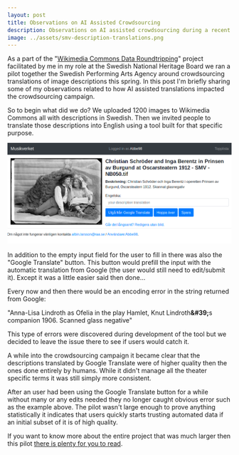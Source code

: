 ```yaml
---
layout: post
title: Observations on AI Assisted Crowdsourcing
description: Observations on AI assisted crowdsourcing during a recent project together with museums in Sweden.
image: ../assets/smv-description-translations.png
---
```

As a part of the "[Wikimedia Commons Data Roundtripping](https://meta.wikimedia.org/wiki/Wikimedia_Commons_Data_Roundtripping)" project facilitated by me in my role at the Swedish National Heritage Board we ran a pilot together the Swedish Performing Arts Agency around crowdsourcing translations of image descriptions this spring. In this post I'm briefly sharing some of my observations related to how AI assisted translations impacted the crowdsourcing campaign.

So to begin what did we do? We uploaded 1200 images to Wikimedia Commons all with descriptions in Swedish. Then we invited people to translate those descriptions into English using a tool built for that specific purpose.

![screenshot of the user interface made for the crowdsourcing campaign](../assets/smv-description-translations.png)

In addition to the empty input field for the user to fill in there was also the "Google Translate" button. This button would prefill the input with the automatic translation from Google (the user would still need to edit/submit it). Except it was a little easier said then done...

Every now and then there would be an encoding error in the string returned from Google:

"Anna-Lisa Lindroth as Ofelia in the play Hamlet, Knut Lindroth​**\&#39;**​s companion 1906. Scanned glass negative"

This type of errors were discovered during development of the tool but we decided to leave the issue there to see if users would catch it.

A while into the crowdsourcing campaign it became clear that the descriptions translated by Google Translate were of higher quality then the ones done entirely by humans. While it didn't manage all the theater specific terms it was still simply more consistent.

After an user had been using the Google Translate button for a while without many or any edits needed they no longer caught obvious error such as the example above. The pilot wasn't large enough to prove anything statistically it indicates that users quickly starts trusting automated data if an initial subset of it is of high quality.

If you want to know more about the entire project that was much larger then this pilot [there is plenty for you to read](https://meta.wikimedia.org/wiki/Wikimedia_Commons_Data_Roundtripping#Links_to_key_documents).
